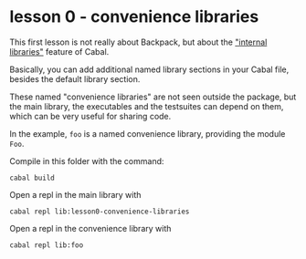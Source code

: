 # lesson 0 - convenience libraries

This first lesson is not really about Backpack, but about the ["internal
libraries"](https://www.haskell.org/cabal/users-guide/developing-packages.html?highlight=library#library)
feature of Cabal.

Basically, you can add additional named library sections in your Cabal file,
besides the default library section.

These named "convenience libraries" are not seen outside the package, but the
main library, the executables and the testsuites can depend on them, which can
be very useful for sharing code. 

In the example, `foo` is a named convenience library, providing the module `Foo`.

Compile in this folder with the command:

```
cabal build
```

Open a repl in the main library with

```
cabal repl lib:lesson0-convenience-libraries
```

Open a repl in the convenience library with

```
cabal repl lib:foo
```
